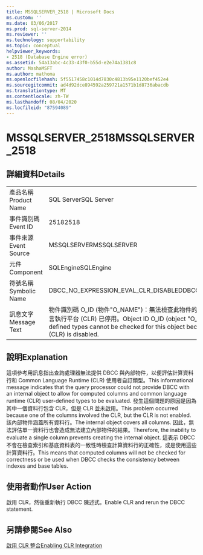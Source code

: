 ```yaml
---
title: MSSQLSERVER_2518 | Microsoft Docs
ms.custom: ''
ms.date: 03/06/2017
ms.prod: sql-server-2014
ms.reviewer: ''
ms.technology: supportability
ms.topic: conceptual
helpviewer_keywords:
- 2518 (Database Engine error)
ms.assetid: 54a13abc-4c33-43f0-b55d-e2e74a1381c8
author: MashaMSFT
ms.author: mathoma
ms.openlocfilehash: 5f5517458c1014d7830c4813b95e1120bef452e4
ms.sourcegitcommit: ad4d92dce894592a259721a1571b1d8736abacdb
ms.translationtype: MT
ms.contentlocale: zh-TW
ms.lasthandoff: 08/04/2020
ms.locfileid: "87594089"
---
```

# <a name="mssqlserver_2518"></a><span data-ttu-id="99fe0-102">MSSQLSERVER_2518</span><span class="sxs-lookup"><span data-stu-id="99fe0-102">MSSQLSERVER_2518</span></span>
    
## <a name="details"></a><span data-ttu-id="99fe0-103">詳細資料</span><span class="sxs-lookup"><span data-stu-id="99fe0-103">Details</span></span>  
  
|||  
|-|-|  
|<span data-ttu-id="99fe0-104">產品名稱</span><span class="sxs-lookup"><span data-stu-id="99fe0-104">Product Name</span></span>|<span data-ttu-id="99fe0-105">SQL Server</span><span class="sxs-lookup"><span data-stu-id="99fe0-105">SQL Server</span></span>|  
|<span data-ttu-id="99fe0-106">事件識別碼</span><span class="sxs-lookup"><span data-stu-id="99fe0-106">Event ID</span></span>|<span data-ttu-id="99fe0-107">2518</span><span class="sxs-lookup"><span data-stu-id="99fe0-107">2518</span></span>|  
|<span data-ttu-id="99fe0-108">事件來源</span><span class="sxs-lookup"><span data-stu-id="99fe0-108">Event Source</span></span>|<span data-ttu-id="99fe0-109">MSSQLSERVER</span><span class="sxs-lookup"><span data-stu-id="99fe0-109">MSSQLSERVER</span></span>|  
|<span data-ttu-id="99fe0-110">元件</span><span class="sxs-lookup"><span data-stu-id="99fe0-110">Component</span></span>|<span data-ttu-id="99fe0-111">SQLEngine</span><span class="sxs-lookup"><span data-stu-id="99fe0-111">SQLEngine</span></span>|  
|<span data-ttu-id="99fe0-112">符號名稱</span><span class="sxs-lookup"><span data-stu-id="99fe0-112">Symbolic Name</span></span>|<span data-ttu-id="99fe0-113">DBCC_NO_EXPRESSION_EVAL_CLR_DISABLED</span><span class="sxs-lookup"><span data-stu-id="99fe0-113">DBCC_NO_EXPRESSION_EVAL_CLR_DISABLED</span></span>|  
|<span data-ttu-id="99fe0-114">訊息文字</span><span class="sxs-lookup"><span data-stu-id="99fe0-114">Message Text</span></span>|<span data-ttu-id="99fe0-115">物件識別碼 O_ID (物件"O_NAME")：無法檢查此物件的計算資料行和使用者定義型別，因為通用語言執行平台 (CLR) 已停用。</span><span class="sxs-lookup"><span data-stu-id="99fe0-115">Object ID O_ID (object "O_NAME"): Computed columns and user-defined types cannot be checked for this object because the common language runtime (CLR) is disabled.</span></span>|  
  
## <a name="explanation"></a><span data-ttu-id="99fe0-116">說明</span><span class="sxs-lookup"><span data-stu-id="99fe0-116">Explanation</span></span>  
 <span data-ttu-id="99fe0-117">這項參考用訊息指出查詢處理器無法提供 DBCC 與內部物件，以便評估計算資料行和 Common Language Runtime (CLR) 使用者自訂類型。</span><span class="sxs-lookup"><span data-stu-id="99fe0-117">This informational message indicates that the query processor could not provide DBCC with an internal object to allow for computed columns and common language runtime (CLR) user-defined types to be evaluated.</span></span> <span data-ttu-id="99fe0-118">發生這個問題的原因是因為其中一個資料行包含 CLR，但是 CLR 並未啟用。</span><span class="sxs-lookup"><span data-stu-id="99fe0-118">This problem occurred because one of the columns involved the CLR, but the CLR is not enabled.</span></span> <span data-ttu-id="99fe0-119">該內部物件涵蓋所有資料行。</span><span class="sxs-lookup"><span data-stu-id="99fe0-119">The internal object covers all columns.</span></span> <span data-ttu-id="99fe0-120">因此，無法評估單一資料行也會造成無法建立內部物件的結果。</span><span class="sxs-lookup"><span data-stu-id="99fe0-120">Therefore, the inability to evaluate a single column prevents creating the internal object.</span></span> <span data-ttu-id="99fe0-121">這表示 DBCC 不會在檢查索引和基底資料表的一致性時檢查計算資料行的正確性，或是使用這些計算資料行。</span><span class="sxs-lookup"><span data-stu-id="99fe0-121">This means that computed columns will not be checked for correctness or be used when DBCC checks the consistency between indexes and base tables.</span></span>  
  
## <a name="user-action"></a><span data-ttu-id="99fe0-122">使用者動作</span><span class="sxs-lookup"><span data-stu-id="99fe0-122">User Action</span></span>  
 <span data-ttu-id="99fe0-123">啟用 CLR，然後重新執行 DBCC 陳述式。</span><span class="sxs-lookup"><span data-stu-id="99fe0-123">Enable CLR and rerun the DBCC statement.</span></span>  
  
## <a name="see-also"></a><span data-ttu-id="99fe0-124">另請參閱</span><span class="sxs-lookup"><span data-stu-id="99fe0-124">See Also</span></span>  
 [<span data-ttu-id="99fe0-125">啟用 CLR 整合</span><span class="sxs-lookup"><span data-stu-id="99fe0-125">Enabling CLR Integration</span></span>](../clr-integration/clr-integration-enabling.md)  
  
  
